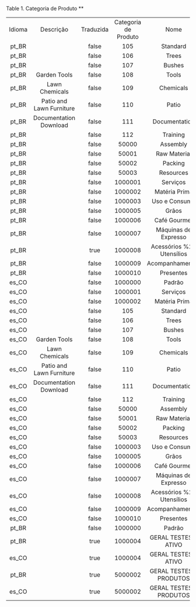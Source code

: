 <div id="d444184e1" class="table">

<div class="table-title">

Table 1. Categoria de Produto
\*\*

</div>

<div class="table-contents">

|        |                          |           |                      |                           |
| :----: | :----------------------: | :-------: | :------------------: | :-----------------------: |
| Idioma |        Descrição         | Traduzida | Categoria de Produto |           Nome            |
| pt\_BR |                          |   false   |         105          |         Standard          |
| pt\_BR |                          |   false   |         106          |           Trees           |
| pt\_BR |                          |   false   |         107          |          Bushes           |
| pt\_BR |       Garden Tools       |   false   |         108          |           Tools           |
| pt\_BR |      Lawn Chemicals      |   false   |         109          |         Chemicals         |
| pt\_BR | Patio and Lawn Furniture |   false   |         110          |           Patio           |
| pt\_BR |  Documentation Download  |   false   |         111          |       Documentation       |
| pt\_BR |                          |   false   |         112          |         Training          |
| pt\_BR |                          |   false   |        50000         |         Assembly          |
| pt\_BR |                          |   false   |        50001         |       Raw Material        |
| pt\_BR |                          |   false   |        50002         |          Packing          |
| pt\_BR |                          |   false   |        50003         |         Resources         |
| pt\_BR |                          |   false   |       1000001        |         Serviços          |
| pt\_BR |                          |   false   |       1000002        |       Matéria Prima       |
| pt\_BR |                          |   false   |       1000003        |       Uso e Consumo       |
| pt\_BR |                          |   false   |       1000005        |           Grãos           |
| pt\_BR |                          |   false   |       1000006        |       Café Gourmet        |
| pt\_BR |                          |   false   |       1000007        |   Máquinas de Expresso    |
| pt\_BR |                          |   true    |       1000008        | Acessórios %26 Utensílios |
| pt\_BR |                          |   false   |       1000009        |      Acompanhamentos      |
| pt\_BR |                          |   false   |       1000010        |         Presentes         |
| es\_CO |                          |   false   |       1000000        |          Padrão           |
| es\_CO |                          |   false   |       1000001        |         Serviços          |
| es\_CO |                          |   false   |       1000002        |       Matéria Prima       |
| es\_CO |                          |   false   |         105          |         Standard          |
| es\_CO |                          |   false   |         106          |           Trees           |
| es\_CO |                          |   false   |         107          |          Bushes           |
| es\_CO |       Garden Tools       |   false   |         108          |           Tools           |
| es\_CO |      Lawn Chemicals      |   false   |         109          |         Chemicals         |
| es\_CO | Patio and Lawn Furniture |   false   |         110          |           Patio           |
| es\_CO |  Documentation Download  |   false   |         111          |       Documentation       |
| es\_CO |                          |   false   |         112          |         Training          |
| es\_CO |                          |   false   |        50000         |         Assembly          |
| es\_CO |                          |   false   |        50001         |       Raw Material        |
| es\_CO |                          |   false   |        50002         |          Packing          |
| es\_CO |                          |   false   |        50003         |         Resources         |
| es\_CO |                          |   false   |       1000003        |       Uso e Consumo       |
| es\_CO |                          |   false   |       1000005        |           Grãos           |
| es\_CO |                          |   false   |       1000006        |       Café Gourmet        |
| es\_CO |                          |   false   |       1000007        |   Máquinas de Expresso    |
| es\_CO |                          |   false   |       1000008        | Acessórios %26 Utensílios |
| es\_CO |                          |   false   |       1000009        |      Acompanhamentos      |
| es\_CO |                          |   false   |       1000010        |         Presentes         |
| pt\_BR |                          |   false   |       1000000        |          Padrão           |
| pt\_BR |                          |   true    |       1000004        |   GERAL TESTES - ATIVO    |
| es\_CO |                          |   true    |       1000004        |   GERAL TESTES - ATIVO    |
| pt\_BR |                          |   true    |       5000002        |  GERAL TESTES - PRODUTOS  |
| es\_CO |                          |   true    |       5000002        |  GERAL TESTES - PRODUTOS  |

</div>

</div>
